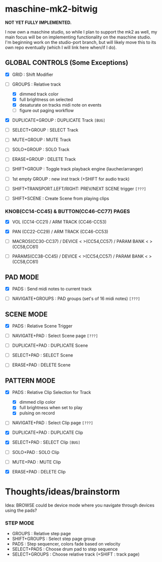 maschine-mk2-bitwig
====================

**NOT YET FULLY IMPLEMENTED.**

I now own a maschine studio, so while I plan to support the mk2 as well, my main focus will be on implementing functionality on the maschine studio. I'm beginning work on the studio-port branch, but will likely move this to its own repo eventually (which I will link here when/if I do).

## GLOBAL CONTROLS (Some Exceptions)
- [x] GRID            : Shift Modifier
- [ ] GROUPS          : Relative track
    - [x] dimmed track color
    - [x] full brightness on selected
    - [x] desaturate on tracks midi note on events
    - [ ] figure out paging workflow
- [x] DUPLICATE+GROUP : DUPLICATE Track `[BUG]`
- [ ] SELECT+GROUP    : SELECT Track
- [ ] MUTE+GROUP      : MUTE Track
- [ ] SOLO+GROUP      : SOLO Track
- [ ] ERASE+GROUP     : DELETE Track
- [ ] SHIFT+GROUP     : Toggle track playback engine (laucher/arranger)
- [ ] 1st empty GROUP : new inst track (+SHIFT for audio track)
- [ ] SHIFT+TRANSPORT.LEFT/RIGHT: PREV/NEXT SCENE trigger `[???]`
- [ ] SHIFT+SCENE     : Create Scene from playing clips


### KNOB(CC14-CC45) & BUTTON(CC46-CC77) PAGES
- [x] VOL   (CC14-CC21) / ARM TRACK (CC46-CC53)
- [x] PAN   (CC22-CC29) / ARM TRACK (CC46-CC53)
- [ ] MACROS(CC30-CC37) / DEVICE < >(CC54,CC57) / PARAM BANK < >(CC58,CC61)
- [ ] PARAMS(CC38-CC45) / DEVICE < >(CC54,CC57) / PARAM BANK < >(CC58,CC61)


## PAD MODE
- [x] PADS            : Send midi notes to current track
- [ ] NAVIGATE+GROUPS : PAD groups (set's of 16 midi notes) `[???]`


## SCENE MODE
- [x] PADS          : Relative Scene Trigger
- [ ] NAVIGATE+PAD  : Select Scene page `[???]`
- [ ] DUPLICATE+PAD : DUPLICATE Scene
- [ ] SELECT+PAD    : SELECT Scene
- [ ] ERASE+PAD     : DELETE Scene


## PATTERN MODE
- [x] PADS          : Relative Clip Selection for Track 
    - [x] dimmed clip color
    - [x] full brightness when set to play
    - [x] pulsing on record
- [ ] NAVIGATE+PAD  : Select Clip page `[???]`
- [x] DUPLICATE+PAD : DUPLICATE Clip
- [x] SELECT+PAD    : SELECT Clip `[BUG]`
- [ ] SOLO+PAD      : SOLO Clip
- [ ] MUTE+PAD      : MUTE Clip
- [x] ERASE+PAD     : DELETE Clip


Thoughts/ideas/brainstorm
================================================

Idea: BROWSE could be device mode where you navigate through devices using the pads?

### STEP MODE 
- GROUPS        : Relative step page
- SHIFT+GROUPS  : Select step page group
- PADS          : Step sequencer, colors fade based on velocity
- SELECT+PADS   : Choose drum pad to step sequence
- SELECT+GROUPS : Choose relative track (+SHIFT : track page)